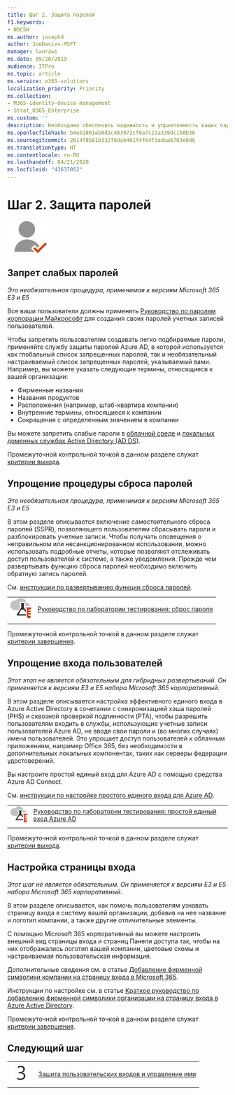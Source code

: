 ```yaml
---
title: Шаг 2. Защита паролей
f1.keywords:
- NOCSH
ms.author: josephd
author: JoeDavies-MSFT
manager: laurawi
ms.date: 09/20/2019
audience: ITPro
ms.topic: article
ms.service: o365-solutions
localization_priority: Priority
ms.collection:
- M365-identity-device-management
- Strat_O365_Enterprise
ms.custom: ''
description: Необходимо обеспечить надежность и управляемость ваших паролей в масштабах организации.
ms.openlocfilehash: b4eb1861eb8d1c483972cf6a7c22a339dc1b0b36
ms.sourcegitcommit: 2614f8b81b332f8dab461f4f64f3adaa6703e0d6
ms.translationtype: HT
ms.contentlocale: ru-RU
ms.lasthandoff: 04/21/2020
ms.locfileid: "43637052"
---
```

# <a name="step-2-secure-your-passwords"></a>Шаг 2. Защита паролей

![Этап 2. Удостоверения](../media/deploy-foundation-infrastructure/identity_icon-small.png)

<a name="identity-password-prot"></a>
## <a name="prevent-bad-passwords"></a>Запрет слабых паролей

*Это необязательная процедура, применимая к версиям Microsoft 365 E3 и E5*

Все ваши пользователи должны применять [Руководство по паролям корпорации Майкрософт](https://www.microsoft.com/research/publication/password-guidance/) для создания своих паролей учетных записей пользователей.

Чтобы запретить пользователям создавать легко подбираемые пароли, применяйте службу защиты паролей Azure AD, в которой используется как глобальный список запрещенных паролей, так и необязательный настраиваемый список запрещенных паролей, указываемый вами. Например, вы можете указать следующие термины, относящиеся к вашей организации:

- Фирменные названия
- Названия продуктов
- Расположения (например, штаб-квартира компании)
- Внутренние термины, относящиеся к компании
- Сокращения с определенным значением в компании

Вы можете запретить слабые пароли в [облачной среде](https://docs.microsoft.com/azure/active-directory/authentication/concept-password-ban-bad) и [локальных доменных службах Active Directory (AD DS)](https://docs.microsoft.com/azure/active-directory/authentication/concept-password-ban-bad-on-premises).

Промежуточной контрольной точкой в данном разделе служат [критерии выхода](identity-exit-criteria.md#crit-password-prot).

<a name="identity-pw-reset"></a>
## <a name="simplify-password-resets"></a>Упрощение процедуры сброса паролей

*Это необязательная процедура, применимая к версиям Microsoft 365 E3 и E5*

В этом разделе описывается включение самостоятельного сброса паролей (SSPR), позволяющего пользователям сбрасывать пароли и разблокировать учетные записи. Чтобы получать оповещения о неправильном или несанкционированном использовании, можно использовать подробные отчеты, которые позволяют отслеживать доступ пользователей к системе, а также уведомления. Прежде чем развертывать функцию сброса паролей необходимо включить обратную запись паролей.

См. [инструкции по развертыванию функции сброса паролей](https://docs.microsoft.com/azure/active-directory/authentication/howto-sspr-deployment).

|||
|:-------|:-----|
|![Руководства по лаборатории тестирования для облака Майкрософт](../media/m365-enterprise-test-lab-guides/cloud-tlg-icon-small.png)| [Руководство по лаборатории тестирования: сброс пароля](password-reset-m365-ent-test-environment.md) |
|||

Промежуточной контрольной точкой в данном разделе служат [критерии завершения](identity-exit-criteria.md#crit-identity-pw-reset).


<a name="identity-sso"></a>
## <a name="simplify-user-sign-in"></a>Упрощение входа пользователей

*Этот этап не является обязательным для гибридных развертываний. Он применяется к версиям E3 и E5 набора Microsoft 365 корпоративный.*

В этом разделе описывается настройка эффективного единого входа в Azure Active Directory в сочетании с синхронизацией хэша паролей (PHS) и сквозной проверкой подлинности (PTA), чтобы разрешить пользователям входить в службы, использующие учетные записи пользователей Azure AD, не вводя свои пароли и (во многих случаях) имена пользователей. Это упрощает доступ пользователей к облачным приложениям, например Office 365, без необходимости в дополнительных локальных компонентах, таких как серверы федерации удостоверений.

Вы настроите простой единый вход для Azure AD с помощью средства Azure AD Connect.

См. [инструкции по настройке простого единого входа для Azure AD](https://docs.microsoft.com/azure/active-directory/connect/active-directory-aadconnect-sso-quick-start).

|||
|:-------|:-----|
|![Руководства для лаборатории тестирования для облака Майкрософт](../media/m365-enterprise-test-lab-guides/cloud-tlg-icon-small.png)| [Руководство по лаборатории тестирования: простой единый вход Azure AD](single-sign-on-m365-ent-test-environment.md) |
|||

Промежуточной контрольной точкой в данном разделе служат [критерии выхода](identity-exit-criteria.md#crit-identity-sso).


<a name="identity-custom-sign-in"></a>
## <a name="customize-the-sign-in-page"></a>Настройка страницы входа

*Этот шаг не является обязательным. Он применяется к версиям E3 и E5 набора Microsoft 365 корпоративный.*

В этом разделе описывается, как помочь пользователям узнавать страницу входа в систему вашей организации, добавив на нее название и логотип компании, а также другие отличительные элементы. 

С помощью Microsoft 365 корпоративный вы можете настроить внешний вид страницы входа и страниц Панели доступа так, чтобы на них отображались логотип вашей компании, цветовые схемы и настраиваемая пользовательская информация. 

Дополнительные сведения см. в статье [Добавление фирменной символики компании на страницу входа в Microsoft 365](https://docs.microsoft.com/office365/admin/setup/customize-sign-in-page).

Инструкции по настройке см. в статье [Краткое руководство по добавлению фирменной символики организации на страницу входа в Azure Active Directory](https://aka.ms/aadpaddbranding).

Промежуточной контрольной точкой в данном разделе служат [критерии завершения](identity-exit-criteria.md#crit-identity-custom-sign-in).

## <a name="next-step"></a>Следующий шаг

|||
|:-------|:-----|
|![Шаг 3](../media/stepnumbers/Step3.png)| [Защита пользовательских входов и управление ими](identity-secure-user-sign-ins.md) |
